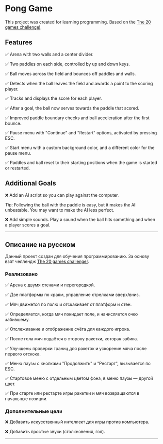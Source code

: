 # Pong Game

This project was created for learning programming. Based on the [The 20 games challenge!](https://20_games_challenge.gitlab.io/).

## Features

:white_check_mark: Arena with two walls and a center divider.

:white_check_mark: Two paddles on each side, controlled by up and down keys.

:white_check_mark: Ball moves across the field and bounces off paddles and walls.

:white_check_mark: Detects when the ball leaves the field and awards a point to the scoring player.

:white_check_mark: Tracks and displays the score for each player.

:white_check_mark: After a goal, the ball now serves towards the paddle that scored.

:white_check_mark: Improved paddle boundary checks and ball acceleration after the first bounce.

:white_check_mark: Pause menu with "Continue" and "Restart" options, activated by pressing ESC.

:white_check_mark: Start menu with a custom background color, and a different color for the pause menu.

:white_check_mark: Paddles and ball reset to their starting positions when the game is started or restarted.

## Additional Goals

:x: Add an AI script so you can play against the computer.

*Tip*: Following the ball with the paddle is easy, but it makes the AI unbeatable. You may want to make the AI less perfect.

:x: Add simple sounds. Play a sound when the ball hits something and when a player scores a goal.

---

## Описание на русском

Данный проект создан для обучения программированию. За основу взят челлендж [The 20 games challenge!](https://20_games_challenge.gitlab.io/).

### Реализовано

:white_check_mark: Арена с двумя стенами и перегородкой.

:white_check_mark: Две платформы по краям, управление стрелками вверх/вниз.

:white_check_mark: Мяч движется по полю и отскакивает от платформ и стен.

:white_check_mark: Определяется, когда мяч покидает поле, и начисляется очко забившему.

:white_check_mark: Отслеживание и отображение счёта для каждого игрока.

:white_check_mark: После гола мяч подаётся в сторону ракетки, которая забила.

:white_check_mark: Улучшены проверки границ для ракеток и ускорение мяча после первого отскока.

:white_check_mark: Меню паузы с кнопками "Продолжить" и "Рестарт", вызывается по ESC.

:white_check_mark: Стартовое меню с отдельным цветом фона, в меню паузы — другой цвет.

:white_check_mark: При старте или рестарте игры ракетки и мяч возвращаются в начальные позиции.

### Дополнительные цели

:x: Добавить искусственный интеллект для игры против компьютера.

:x: Добавить простые звуки (столкновения, гол).

---